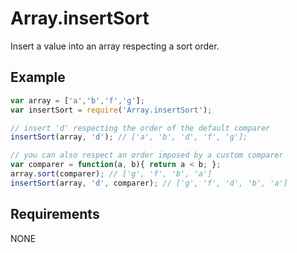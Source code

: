 Array.insertSort
=============

Insert a value into an array respecting a sort order.

## Example

```javascript
var array = ['a','b','f','g'];
var insertSort = require('Array.insertSort');

// insert 'd' respecting the order of the default comparer
insertSort(array, 'd'); // ['a', 'b', 'd', 'f', 'g'];

// you can also respect an order imposed by a custom comparer
var comparer = function(a, b){ return a < b; };
array.sort(comparer); // ['g', 'f', 'b', 'a']
insertSort(array, 'd', comparer); // ['g', 'f', 'd', 'b', 'a']
```

## Requirements

NONE
